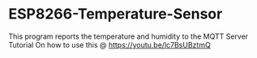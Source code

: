 # ESP8266-Temperature-Sensor
This program reports the temperature and humidity to the MQTT Server
Tutorial On how to use this @ https://youtu.be/lc7BsUBztmQ
